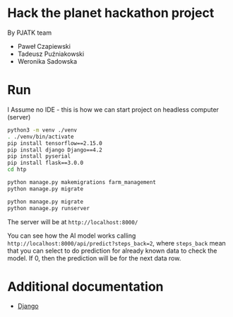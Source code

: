 # Hack the planet hackathon project

By PJATK team

 * Paweł Czapiewski
 * Tadeusz Puźniakowski
 * Weronika Sadowska
 


# Run

I Assume no IDE - this is how we can start project on headless computer (server)
```sh
python3 -m venv ./venv
. ./venv/bin/activate
pip install tensorflow==2.15.0
pip install django Django==4.2
pip install pyserial
pip install flask==3.0.0
cd htp

python manage.py makemigrations farm_management
python manage.py migrate

python manage.py migrate
python manage.py runserver
```
The server will be at ```http://localhost:8000/```

You can see how the AI model works calling ```http://localhost:8000/api/predict?steps_back=2```, where ```steps_back``` mean that you can select to do prediction for already known data to check the model. If 0, then the prediction will be for the next data row.

# Additional documentation

* [Django](https://docs.djangoproject.com/en/4.2/intro/tutorial01/)

